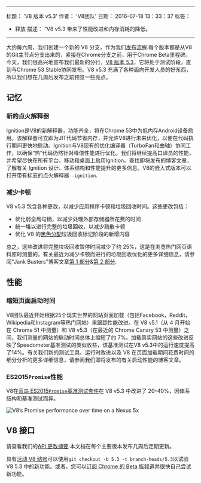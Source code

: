 ***

标题： 'V8 版本 v5.3'
作者： 'V8团队'
日期： 2016-07-18 13：33：37
标签：

*   释放
    描述： “V8 v5.3 带来了性能改进和内存消耗的降低。

***

大约每六周，我们创建一个新的 V8 分支，作为我们[发布流程](/docs/release-process).每个版本都是从V8的Git主节点分支出来的，紧接在Chrome分支之前，用于Chrome Beta里程碑。今天，我们很高兴地宣布我们最新的分行，[V8 版本 5.3](https://chromium.googlesource.com/v8/v8.git/+log/branch-heads/5.3)，它将处于测试阶段，直到与Chrome 53 Stable协同发布。V8 v5.3 充满了各种面向开发人员的好东西，所以我们想在几周后发布之前预览一些亮点。

## 记忆

### 新的点火解释器

Ignition是V8的新解释器，功能齐全，将在Chrome 53中为低内存Android设备启用。该解释器可立即为JIT代码节省内存，并允许V8进行未来优化，以便在代码执行期间更快地启动。Ignition与V8现有的优化编译器（TurboFan和曲轴）协同工作，以确保“热”代码仍然针对峰值性能进行优化。我们将继续提高口译员的性能，并希望尽快在所有平台，移动和桌面上启用Ignition。查找即将发布的博客文章，了解有关 Ignition 设计、体系结构和性能提升的更多信息。V8的嵌入式版本可以打开带有标志的点火解释器`--ignition`.

### 减少卡顿

V8 v5.3 包含各种更改，以减少应用程序卡顿和垃圾回收时间。这些更改包括：

*   优化弱全局句柄，以减少处理外部存储器所花费的时间
*   统一堆以进行完整的垃圾回收，以减少疏散卡顿
*   优化 V8 的[黑色分配](/blog/orinoco)垃圾回收标记阶段的新增内容

总之，这些改进将完整垃圾回收暂停时间减少了约 25%，这是在浏览热门网页语料库时测量的。有关最近为减少卡顿而进行的垃圾回收优化的更多详细信息，请参阅“Jank Busters”博客文章[第 1 部分](/blog/jank-busters)&[第 2 部分](/blog/orinoco).

## 性能

### 缩短页面启动时间

V8团队最近开始根据25个现实世界的网站页面加载（包括Facebook，Reddit，Wikipedia和Instagram等热门网站）来跟踪性能改进。在 V8 v5.1（从 4 月开始在 Chrome 51 中测量）和 V8 v5.3（在最近的 Chrome Canary 53 中测量）之间，我们测量的网站的启动时间总体上缩短了约 7%。加载真实网站的这些改进反映了Speedometer基准测试的类似收益，该基准测试在V8 v5.3中的运行速度提高了14%。有关我们新的测试工具、运行时改进以及 V8 在页面加载期间花费时间的细分分析的更多详细信息，请参阅我们即将发布的有关启动性能的博客文章。

### ES2015`Promise`性能

V8在[蓝鸟 ES2015`Promise`基准测试套件](https://github.com/petkaantonov/bluebird/tree/master/benchmark)在 V8 v5.3 中改进了 20–40%，因体系结构和基准测试而异。

![V8’s Promise performance over time on a Nexus 5x](../_img/v8-release-53/promise.png)

## V8 接口

请查看我们的[API 更改摘要](https://docs.google.com/document/d/1g8JFi8T_oAE\_7uAri7Njtig7fKaPDfotU6huOa1alds/edit).本文档在每个主要版本发布几周后定期更新。

具有[活动 V8 结账](https://v8.dev/docs/source-code#using-git)可以使用`git checkout -b 5.3 -t branch-heads/5.3`以试验 V8 5.3 中的新功能。或者，您可以[订阅 Chrome 的 Beta 版频道](https://www.google.com/chrome/browser/beta.html)并很快自己尝试新功能。
